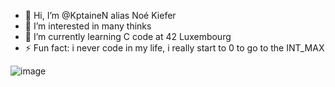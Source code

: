 - 👋 Hi, I’m @KptaineN alias Noé Kiefer
- 👀 I’m interested in many thinks 
- 🌱 I’m currently learning C code at 42 Luxembourg 
- ⚡ Fun fact: i never code in my life, i really start to 0 to go to the INT_MAX

<!---
KptaineN/KptaineN is a ✨ special ✨ repository because its `README.md` (this file) appears on your GitHub profile.
You can click the Preview link to take a look at your changes.
--->
![image](https://github.com/user-attachments/assets/7fee50c9-2695-4034-b709-7ddab8faa785)
